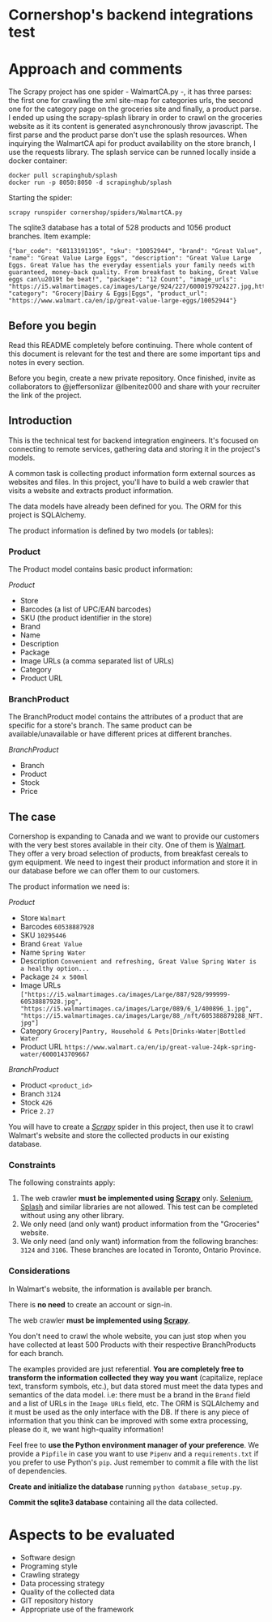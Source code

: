 # Cornershop's backend integrations test

# Approach and comments
The Scrapy project has one spider - WalmartCA.py -, it has three parses: the first one for crawling the xml site-map for categories urls, the second one for the category page on the groceries site and finally, a product parse.
I ended up using the scrapy-splash library in order to crawl on the groceries website as it its content is generated asynchronously throw javascript. The first parse and the product parse don't use the splash resources. When inquirying the WalmartCA api for product availability on the store branch, I use the requests library. The splash service can be runned locally inside a docker container:

```
docker pull scrapinghub/splash
docker run -p 8050:8050 -d scrapinghub/splash
```

Starting the spider:
```
scrapy runspider cornershop/spiders/WalmartCA.py
```

The sqlite3 database has a total of 528 products and 1056 product branches.
Item example:
```
{"bar_code": "68113191195", "sku": "10052944", "brand": "Great Value", "name": "Great Value Large Eggs", "description": "Great Value Large Eggs. Great Value has the everyday essentials your family needs with guaranteed, money-back quality. From breakfast to baking, Great Value eggs can\u2019t be beat!", "package": "12 Count", "image_urls": "https://i5.walmartimages.ca/images/Large/924/227/6000197924227.jpg,https://i5.walmartimages.ca/images/Enlarge/924/227/6000197924227.jpg", "category": "Grocery|Dairy & Eggs|Eggs", "product_url": "https://www.walmart.ca/en/ip/great-value-large-eggs/10052944"}
```

## Before you begin

Read this README completely before continuing. There whole content of this document is relevant for the test and there are some important tips and notes in every section.

Before you begin, create a new private repository. Once finished, invite as collaborators to @jeffersonlizar @lbenitez000
and share with your recruiter the link of the project.

## Introduction

This is the technical test for backend integration engineers. It's focused on connecting to remote services, gathering data and storing it in the project's models.

A common task is collecting product information form external sources as websites and files. In this project, you'll have to  build a web crawler that visits a website and extracts product information.

The data models have already been defined for you. The ORM for this project is SQLAlchemy. 

The product information is defined by two models (or tables):

### Product
The Product model contains basic product information:

*Product*

- Store
- Barcodes (a list of UPC/EAN barcodes)
- SKU (the product identifier in the store)
- Brand
- Name
- Description
- Package
- Image URLs (a comma separated list of URLs)
- Category
- Product URL

### BranchProduct
The BranchProduct model contains the attributes of a product that are specific for a store's branch. The same product can be available/unavailable or have different prices at different branches.

*BranchProduct*

- Branch
- Product
- Stock
- Price

## The case

Cornershop is expanding to Canada and we want to provide our customers with the very best stores available in their city. One of them is [Walmart](https://www.walmart.ca/). They offer a very broad selection of products, from breakfast cereals to gym equipment. We need to ingest their product information and store it in our database before we can offer them to our customers.

The product information we need is:

*Product*

- Store `Walmart`
- Barcodes `60538887928`
- SKU `10295446`
- Brand `Great Value`
- Name `Spring Water`
- Description `Convenient and refreshing, Great Value Spring Water is a healthy option...`
- Package `24 x 500ml`
- Image URLs `["https://i5.walmartimages.ca/images/Large/887/928/999999-60538887928.jpg", "https://i5.walmartimages.ca/images/Large/089/6_1/400896_1.jpg", "https://i5.walmartimages.ca/images/Large/88_/nft/605388879288_NFT.jpg"]`
- Category `Grocery|Pantry, Household & Pets|Drinks›Water|Bottled Water`
- Product URL `https://www.walmart.ca/en/ip/great-value-24pk-spring-water/6000143709667`

*BranchProduct*
 - Product `<product_id>`
 - Branch `3124`
 - Stock `426`
 - Price `2.27`

You will have to create a *[Scrapy](https://scrapy.org/)* spider in this project, then use it to crawl Walmart's website and store the collected products in our existing database.

### Constraints

The following constraints apply:
1. The web crawler **must be implemented using [Scrapy](https://scrapy.org/)** only. [Selenium](https://www.selenium.dev/), [Splash](https://github.com/scrapinghub/splash) and similar libraries are not allowed. This test can be completed without using any other library.
2. We only need (and only want) product information from the "Groceries" website.
3. We only need (and only want) information from the following branches: `3124` and `3106`. These branches are located in Toronto, Ontario Province.

### Considerations

In Walmart's website, the information is available per branch.

There is **no need** to create an account or sign-in.

The web crawler **must be implemented using [Scrapy](https://scrapy.org/)**.

You don't need to crawl the whole website, you can just stop when you have collected at least 500 Products with their 
respective BranchProducts for each branch.

The examples provided are just referential. **You are completely free to transform the information collected they way you want** (capitalize, replace text, transform symbols, etc.), but data stored must meet the data types and semantics of the data model. i.e: there must be a brand in the `Brand` field and a list of URLs in the `Image URLs` field, etc. The ORM is SQLAlchemy and it must be used as the only interface with the DB. If there is any piece of information that you think can be improved with some extra processing, please do it, we want high-quality information!

Feel free to **use the Python environment manager of your preference**. We provide a `Pipfile` in case you want to use `Pipenv` and a `requirements.txt` if you prefer to use Python's `pip`. Just remember to commit a file with the list of dependencies. 

**Create and initialize the database** running `python database_setup.py`.

**Commit the sqlite3 database** containing all the data collected.

# Aspects to be evaluated
- Software design
- Programing style
- Crawling strategy
- Data processing strategy
- Quality of the collected data
- GIT repository history
- Appropriate use of the framework
```
